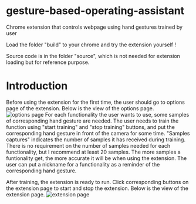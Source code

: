 # gesture-based-operating-assistant
Chrome extension that controls webpage using hand gestures trained by user

Load the folder "build" to your chrome and try the extension yourself !

Source code is in the folder "source", which is not needed for extension loading but for reference purpose.

# Introduction
Before using the extension for the first time, the user should go to options page of the extension. Below is the view of the options page.
![options page](https://user-images.githubusercontent.com/73270294/115515408-f3ad7980-a239-11eb-947e-85c999a6bf17.PNG)
For each functionality the user wants to use, some samples of corresponding hand gesture are needed. The user needs to train the function using "start training" and "stop training" buttons, and put the corresponding hand gesture in front of the camera for some time. "Samples captures" indicates the number of samples it has received during training. There is no requirement on the number of samples needed for each functionality, but I recommend at least 20 samples. The more samples a funtionality get, the more accurate it will be when using the extension. The user can put a nickname for a functionality as a reminder of the corresponding hand gesture.

After training, the extension is ready to run. Click corresponding buttons on the extension page to start and stop the extension. Below is the view of the extension page.
![extension page](https://user-images.githubusercontent.com/73270294/115516578-1db36b80-a23b-11eb-92de-293be3985d39.PNG)
